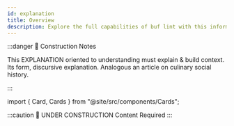 ```yaml
---
id: explanation
title: Overview
description: Explore the full capabilities of buf lint with this informative reference material, containing expert advice and best practices.
---
```


:::danger 🚧 Construction Notes

This EXPLANATION oriented to understanding must explain & build context. Its form, discursive explanation. Analogous an
article on culinary social history.

:::

import { Card, Cards } from "@site/src/components/Cards";

<Cards>
  <Card
    name="🖌 Tutorial"
    url="../../tutorials/getting-started/getting-started-with-buf"
    description="Get started with Buf CLI in no time with this easy-to-follow tutorial and revolutionize the way you work with Protocol Buffers!"
  />
  <Card
    name="🚧 How To"
    url="../how-to"
    description="A technical document describing Buf Lint, a tool for ensuring clean code when working with Protocol Buffers."
  />
  <Card
    name="🧱 Reference"
    url="configuration"
    description="Unlock the full potential of buf lint with this easy-to-follow configuration guide and take your development process to new heights!"
  />
  <Card
    name="🏗 Explanation"
    url="../explanation"
    description="Explore the full capabilities of buf lint with this informative reference material, containing expert advice and best practices."
  />
</Cards>

:::caution 🚧 UNDER CONSTRUCTION
Content Required
:::
